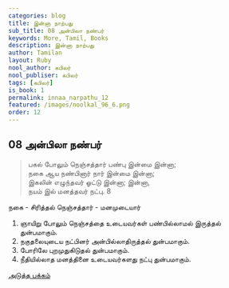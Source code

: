 ```yaml
---
categories: blog
title: இன்னா நாற்பது
sub_title: 08 அன்பிலா நண்பர்
keywords: More, Tamil, Books
description: இன்னா நாற்பது
author: Tamilan
layout: Ruby
nool_author: கபிலர்
nool_publiser: கபிலர்
tags: [கபிலர்]
is_book: 1
permalink: innaa_narpathu_12
featured: /images/noolkal_96_6.png
order: 12
---
```



## 08 அன்பிலா நண்பர்

> பகல் போலும் நெஞ்சத்தார் பண்பு இன்மை இன்னா;  
>  நகை ஆய நண்பினார் நார் இன்மை இன்னா;  
>  இகலின் எழுந்தவர் ஓட்டு இன்னா; இன்னா,  
>  நயம் இல் மனத்தவர் நட்பு. 8

நகை - சிரித்தல் நெஞ்சத்தார் - மனமுடையார்

  1. ஞாயிறு போலும் நெஞ்சத்தை உடையவர்கள் பண்பில்லாமல் இருத்தல் துன்பமாகும். 
  2. நகுதலையுடைய நட்பினர் அன்பில்லாதிருத்தல் துன்பமாகும். 
  3. போரிலே புறமுதுகிடுதல் துன்பமாகும். 
  4. நீதியில்லாத மனத்தினை உடையவர்களது நட்பு துன்பமாகும். 

[அடுத்த பக்கம்](innaa_narpathu_13)